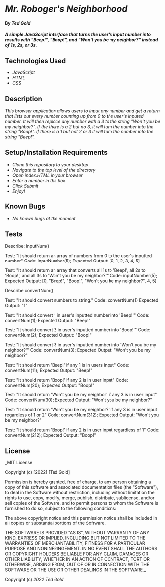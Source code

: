 
# _Mr. Roboger's Neighborhood_

#### By _Ted Gold_

#### _A simple JavaScript interface that turns the user's input number into results with "Beep!", "Boop!", and "Won't you be my neighbor?" instead of 1s, 2s, or 3s._

## Technologies Used

* _JavaScript_
* _HTML_
* _CSS_

## Description

_This browser application allows users to input any number and get a return that lists out every number counting up from 0 to the user's inputed number. It will then replace any number with a 3 to the string "Won't you be my neighbor?". If the there is a 2 but no 3, it will turn the number into the string "Boop!". If there is a 1 but not 2 or 3 it will turn the number into the string "Beep!"._

## Setup/Installation Requirements

* _Clone this repository to your desktop_
* _Navigate to the top level of the directory_
* _Open index.HTML in your browser_
* _Enter a number in the box_
* _Click Submit_
* _Enjoy!_

## Known Bugs

* _No known bugs at the moment_

## Tests

Describe: inputNum()

Test: "It should return an array of numbers from 0 to the user's inputted number"
Code: inputNumber(5);
Expected Output: [0, 1, 2, 3, 4, 5]

Test: "It should return an array that converts all 1s to 'Beep!', all 2s to 'Boop!', and all 3s to 'Won't you be my neighbor?'"
Code: inputNumber(5);
Expected Output: [0, "Beep!", "Boop!", "Won't you be my neighbor?", 4, 5]

Describe convertNum()

Test: "It should convert numbers to string."
Code: convertNum(1)
Expected Output: "1"

Test: "It should convert 1 in user's inputted number into 'Beep!'"
Code: convertNum(1);
Expected Output: "Beep!"

Test: "It should convert 2 in user's inputted number into 'Boop!'"
Code: convertNum(2);
Expected Output: "Boop!"

Test: "It should convert 3 in user's inputted number into 'Won't you be my neighbor?'"
Code: convertNum(3);
Expected Output: "Won't you be my neighbor?"

Test: "It should return 'Beep!' if any 1 is in users input"
Code: convertNum(11);
Expected Output: "Beep!"

Test: "It should return 'Boop!' if any 2 is in user input"
Code: convertNum(20);
Expected Output: "Boop!"

Test: "It should return 'Won't you be my neighbor' if any 3 is in user input"
Code: convertNum(30);
Expected Output: "Won't you be my neighbor?"

Test: "It should return 'Won't you be my neighbor?' if any 3 is in user input regardless of 1 or 2"
Code: convertNum(312);
Expected Output: "Won't you be my neighbor?"

Test: "It should return 'Boop!' if any 2 is in user input regardless of 1"
Code: convertNum(212);
Expected Output: "Boop!"


## License

_MIT License

Copyright (c) [2022] [Ted Gold]

Permission is hereby granted, free of charge, to any person obtaining a copy
of this software and associated documentation files (the "Software"), to deal
in the Software without restriction, including without limitation the rights
to use, copy, modify, merge, publish, distribute, sublicense, and/or sell
copies of the Software, and to permit persons to whom the Software is
furnished to do so, subject to the following conditions:

The above copyright notice and this permission notice shall be included in all
copies or substantial portions of the Software.

THE SOFTWARE IS PROVIDED "AS IS", WITHOUT WARRANTY OF ANY KIND, EXPRESS OR
IMPLIED, INCLUDING BUT NOT LIMITED TO THE WARRANTIES OF MERCHANTABILITY,
FITNESS FOR A PARTICULAR PURPOSE AND NONINFRINGEMENT. IN NO EVENT SHALL THE
AUTHORS OR COPYRIGHT HOLDERS BE LIABLE FOR ANY CLAIM, DAMAGES OR OTHER
LIABILITY, WHETHER IN AN ACTION OF CONTRACT, TORT OR OTHERWISE, ARISING FROM,
OUT OF OR IN CONNECTION WITH THE SOFTWARE OR THE USE OR OTHER DEALINGS IN THE
SOFTWARE._

Copyright (c) _2022_ _Ted Gold_